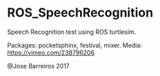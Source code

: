 # ROS_SpeechRecognition
Speech Recognition test using ROS turtlesim.

Packages: pocketsphinx, festival, mixer.
Media: https://vimeo.com/238796206
 
@Jose Barreiros 2017 
 
